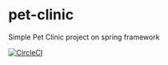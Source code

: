 # pet-clinic
Simple Pet Clinic project on spring framework

[![CircleCI](https://circleci.com/gh/miki1099/pet-clinic.svg?style=svg)](https://circleci.com/gh/miki1099/pet-clinic)
